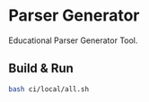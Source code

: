 # Parser Generator

Educational Parser Generator Tool.

## Build & Run

```bash
bash ci/local/all.sh
```
